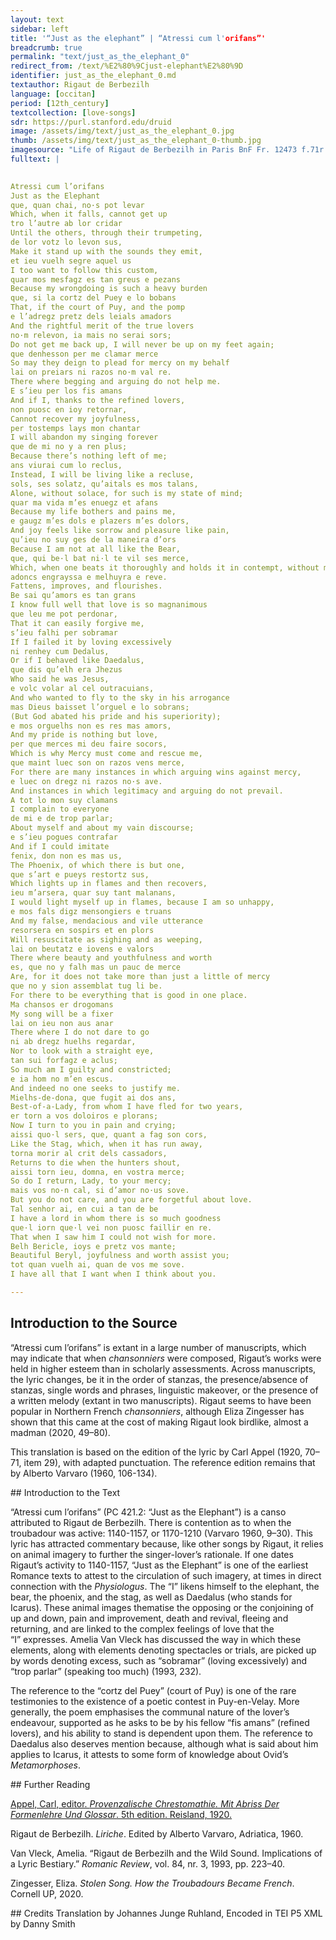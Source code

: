 ```yaml
---
layout: text
sidebar: left
title: '“Just as the elephant” | “Atressi cum l'orifans”'
breadcrumb: true
permalink: "text/just_as_the_elephant_0"
redirect_from: /text/%E2%80%9Cjust-elephant%E2%80%9D
identifier: just_as_the_elephant_0.md
textauthor: Rigaut de Berbezilh
language: [occitan]
period: [12th_century]
textcollection: [love-songs]
sdr: https://purl.stanford.edu/druid 
image: /assets/img/text/just_as_the_elephant_0.jpg
thumb: /assets/img/text/just_as_the_elephant_0-thumb.jpg
imagesource: "Life of Rigaut de Berbezilh in Paris BnF Fr. 12473 f.71r (Occitan Songbook K) [Public Domain]"
fulltext: |
  

Atressi cum l’orifans
Just as the Elephant
que, quan chai, no·s pot levar
Which, when it falls, cannot get up
tro l’autre ab lor cridar
Until the others, through their trumpeting,
de lor votz lo levon sus,
Make it stand up with the sounds they emit,
et ieu vuelh segre aquel us
I too want to follow this custom,
quar mos mesfagz es tan greus e pezans
Because my wrongdoing is such a heavy burden
que, si la cortz del Puey e lo bobans
That, if the court of Puy, and the pomp
e l’adregz pretz dels leials amadors
And the rightful merit of the true lovers
no·m relevon, ia mais no serai sors;
Do not get me back up, I will never be up on my feet again;
que denhesson per me clamar merce
So may they deign to plead for mercy on my behalf
lai on preiars ni razos no·m val re.
There where begging and arguing do not help me.
E s’ieu per los fis amans
And if I, thanks to the refined lovers,
non puosc en ioy retornar,
Cannot recover my joyfulness,
per tostemps lays mon chantar
I will abandon my singing forever
que de mi no y a ren plus;
Because there’s nothing left of me;
ans viurai cum lo reclus,
Instead, I will be living like a recluse,
sols, ses solatz, qu’aitals es mos talans,
Alone, without solace, for such is my state of mind;
quar ma vida m’es enuegz et afans
Because my life bothers and pains me,
e gaugz m’es dols e plazers m’es dolors,
And joy feels like sorrow and pleasure like pain,
qu’ieu no suy ges de la maneira d’ors
Because I am not at all like the Bear,
que, qui be·l bat ni·l te vil ses merce,
Which, when one beats it thoroughly and holds it in contempt, without mercy,
adoncs engrayssa e melhuyra e reve.
Fattens, improves, and flourishes.
Be sai qu’amors es tan grans
I know full well that love is so magnanimous
que leu me pot perdonar,
That it can easily forgive me,
s’ieu falhi per sobramar
If I failed it by loving excessively
ni renhey cum Dedalus,
Or if I behaved like Daedalus,
que dis qu’elh era Jhezus
Who said he was Jesus,
e volc volar al cel outracuians,
And who wanted to fly to the sky in his arrogance
mas Dieus baisset l’orguel e lo sobrans;
(But God abated his pride and his superiority);
e mos orguelhs non es res mas amors,
And my pride is nothing but love,
per que merces mi deu faire socors,
Which is why Mercy must come and rescue me,
que maint luec son on razos vens merce,
For there are many instances in which arguing wins against mercy,
e luec on dregz ni razos no·s ave.
And instances in which legitimacy and arguing do not prevail.
A tot lo mon suy clamans
I complain to everyone
de mi e de trop parlar;
About myself and about my vain discourse;
e s’ieu pogues contrafar
And if I could imitate
fenix, don non es mas us,
The Phoenix, of which there is but one,
que s’art e pueys restortz sus,
Which lights up in flames and then recovers,
ieu m’arsera, quar suy tant malanans,
I would light myself up in flames, because I am so unhappy,
e mos fals digz mensongiers e truans
And my false, mendacious and vile utterance
resorsera en sospirs et en plors
Will resuscitate as sighing and as weeping,
lai on beutatz e iovens e valors
There where beauty and youthfulness and worth
es, que no y falh mas un pauc de merce
Are, for it does not take more than just a little of mercy
que no y sion assemblat tug li be.
For there to be everything that is good in one place.
Ma chansos er drogomans
My song will be a fixer
lai on ieu non aus anar
There where I do not dare to go
ni ab dregz huelhs regardar,
Nor to look with a straight eye,
tan sui forfagz e aclus;
So much am I guilty and constricted;
e ia hom no m’en escus.
And indeed no one seeks to justify me.
Mielhs-de-dona, que fugit ai dos ans,
Best-of-a-Lady, from whom I have fled for two years,
er torn a vos doloiros e plorans;
Now I turn to you in pain and crying;
aissi quo·l sers, que, quant a fag son cors,
Like the Stag, which, when it has run away,
torna morir al crit dels cassadors,
Returns to die when the hunters shout,
aissi torn ieu, domna, en vostra merce;
So do I return, Lady, to your mercy;
mais vos no·n cal, si d’amor no·us sove.
But you do not care, and you are forgetful about love.
Tal senhor ai, en cui a tan de be
I have a lord in whom there is so much goodness
que·l iorn que·l vei non puosc faillir en re.
That when I saw him I could not wish for more.
Belh Bericle, ioys e pretz vos mante;
Beautiful Beryl, joyfulness and worth assist you;
tot quan vuelh ai, quan de vos me sove.
I have all that I want when I think about you.

--- 
```

## Introduction to the Source 
<p>“Atressi cum l’orifans” is extant in a large number of manuscripts, which may indicate that when <em>chansonniers</em> were composed, Rigaut’s works were held in higher esteem than in scholarly assessments. Across manuscripts, the lyric changes, be it in the order of stanzas, the presence/absence of stanzas, single words and phrases, linguistic makeover, or the presence of a written melody (extant in two manuscripts). Rigaut seems to have been popular in Northern French <em>chansonniers</em>, although Eliza Zingesser has shown that this came at the cost of making Rigaut look birdlike, almost a madman (2020, 49–80).</p> <p>This translation is based on the edition of the lyric by Carl Appel (1920, 70–71, item 29), with adapted punctuation. The reference edition remains that by Alberto Varvaro (1960, 106-134).</p>
## Introduction to the Text 
<p dir="ltr" id="docs-internal-guid-31afca4d-7fff-fbd9-6c10-85bfc03f3c20">“Atressi cum l’orifans” (PC 421.2: “Just as the Elephant”) is a canso attributed to Rigaut de Berbezilh. There is contention as to when the troubadour was active: 1140-1157, or 1170-1210 (Varvaro 1960, 9–30). This lyric has attracted commentary because, like other songs by Rigaut, it relies on animal imagery to further the singer-lover’s rationale. If one dates Rigaut’s activity to 1140-1157, “Just as the Elephant” is one of the earliest Romance texts to attest to the circulation of such imagery, at times in direct connection with the <em>Physiologus</em>. The “I” likens himself to the elephant, the bear, the phoenix, and the stag, as well as Daedalus (who stands for Icarus). These animal images thematise the opposing or the conjoining of up and down, pain and improvement, death and revival, fleeing and returning, and are linked to the complex feelings of love that the “I” expresses. Amelia Van Vleck has discussed the way in which these elements, along with elements denoting spectacles or trials, are picked up by words denoting excess, such as “sobramar” (loving excessively) and “trop parlar” (speaking too much) (1993, 232).</p> <p>The reference to the “cortz del Puey” (court of Puy) is one of the rare testimonies to the existence of a poetic contest in Puy-en-Velay. More generally, the poem emphasises the communal nature of the lover’s endeavour, supported as he asks to be by his fellow “fis amans” (refined lovers), and his ability to stand is dependent upon them. The reference to Daedalus also deserves mention because, although what is said about him applies to Icarus, it attests to some form of knowledge about Ovid’s <em>Metamorphoses</em>.</p>
## Further Reading 
<p><a href="https://archive.org/details/provenzalischec00appe/mode/2up">Appel, Carl, editor. <em>Provenzalische Chrestomathie. Mit Abriss Der Formenlehre Und Glossar</em>. 5th edition. Reisland, 1920.</a></p> <p>Rigaut de Berbezilh. <em>Liriche</em>. Edited by Alberto Varvaro, Adriatica, 1960.</p> <p>Van Vleck, Amelia. “Rigaut de Berbezilh and the Wild Sound. Implications of a Lyric Bestiary.” <em>Romanic Review</em>, vol. 84, nr. 3, 1993, pp. 223–40.</p> <p>Zingesser, Eliza.<em> Stolen Song. How the Troubadours Became French</em>. Cornell UP, 2020.</p>
## Credits
Translation by Johannes Junge Ruhland, Encoded in TEI P5 XML by Danny Smith
